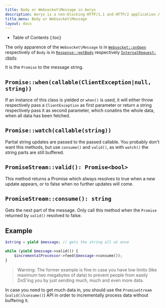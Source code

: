 ```yaml
---
title: Body or Websocket\Message in Aerys
description: Aerys is a non-blocking HTTP/1.1 and HTTP/2 application / websocket / static file server.
title_menu: Body or Websocket\Message
layout: docs
---
```


* Table of Contents
{:toc}

The only apparence of the `Websocket\Message` is in [`Websocket::onOpen`](websocket.html#onOpen) respectively of `Body` is in [`Response::getBody`](response.html#getBody) respectively [`InternalRequest->body`](middleware.html#internalrequest-body).

It is the `Promise` to the message string.

## `Promise::when(callable(ClientException|null, string))`

If an instance of this class is yielded or `when()` is used, it will either throw respectively pass a `ClientException` as first parameter or return a string respectively pass it as second parameter, which conatins the whole data, when all data has been fetched.

## `Promise::watch(callable(string))`

Partial string updates are passed to the passed callable. You probably don't want this methods, but use `consume()` and `valid()`, as with `watch()` the string parts are still buffered.

## `PromiseStream::valid(): Promise<bool>`

This method returns a Promise which always resolves to true when a new update appears, or to false when no further updates will come.

## `PromiseStream::consume(): string`

Gets the next part of the message. Only call this method when the `Promise` returned by `valid()` resolved to false.

## Example

```php
$string = yield $message; // gets the string all at once
```

```php
while (yield $message->valid()) {
    $incrementalProcessor->feed($message->consume());
}
```

> Warning: The former example is fine in case you have low limits (like maximum two megabytes of data) to prevent people from easily DoS'ing you by just sending much, much and even more data.

In case you need to get much data in, you should use the `PromiseStream` (`valid()`/`consume()`) API in order to incrementally process data without buffering it.
